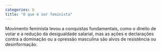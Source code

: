 ```yaml
---
categories: b
title: "O que é ser feminista"
---
```

Movimento feminista levou a conquistas fundamentais, como o direito de votar e a redução da desigualdade salarial, mas as ações e declarações contra a dominação ou a opressão masculina são alvos de resistência ou desinformação.